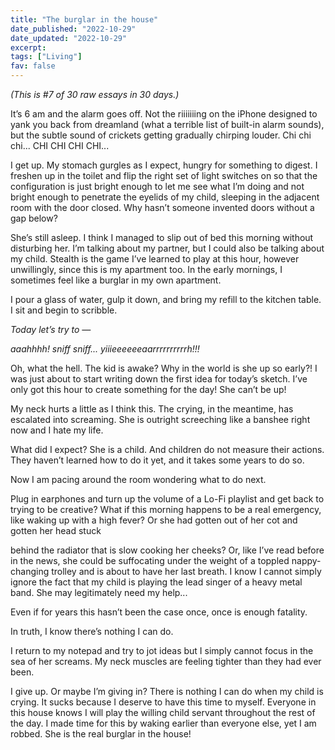```yaml
---
title: "The burglar in the house"
date_published: "2022-10-29"
date_updated: "2022-10-29"
excerpt:
tags: ["Living"]
fav: false
---
```


*(This is #7 of 30 raw essays in 30 days.)*

It’s 6 am and the alarm goes off. Not the riiiiiiing on the iPhone designed to yank you back from dreamland (what a terrible list of built-in alarm sounds), but the subtle sound of crickets getting gradually chirping louder. Chi chi chi... CHI CHI CHI CHI...

I get up. My stomach gurgles as I expect, hungry for something to digest. I freshen up in the toilet and flip the right set of light switches on so that the configuration is just bright enough to let me see what I’m doing and not bright enough to penetrate the eyelids of my child, sleeping in the adjacent room with the door closed. Why hasn’t someone invented doors without a gap below?

She’s still asleep. I think I managed to slip out of bed this morning without disturbing her. I’m talking about my partner, but I could also be talking about my child. Stealth is the game I’ve learned to play at this hour, however unwillingly, since this is my apartment too. In the early mornings, I sometimes feel like a burglar in my own apartment.

I pour a glass of water, gulp it down, and bring my refill to the kitchen table. I sit and begin to scribble.

*Today let’s try to —*

*aaahhhh! sniff sniff... yiiieeeeeeaarrrrrrrrrrh!!!*

Oh, what the hell. The kid is awake? Why in the world is she up so early?! I was just about to start writing down the first idea for today’s sketch. I’ve only got this hour to create something for the day! She can’t be up!

My neck hurts a little as I think this. The crying, in the meantime, has escalated into screaming. She is outright screeching like a banshee right now and I hate my life.

What did I expect? She is a child. And children do not measure their actions. They haven’t learned how to do it yet, and it takes some years to do so.

Now I am pacing around the room wondering what to do next.

Plug in earphones and turn up the volume of a Lo-Fi playlist and get back to trying to be creative? What if this morning happens to be a real emergency, like waking up with a high fever? Or she had gotten out of her cot and gotten her head stuck

behind the radiator that is slow cooking her cheeks? Or, like I’ve read before in the news, she could be suffocating under the weight of a toppled nappy-changing trolley and is about to have her last breath. I know I cannot simply ignore the fact that my child is playing the lead singer of a heavy metal band. She may legitimately need my help...

Even if for years this hasn’t been the case once, once is enough fatality.

In truth, I know there’s nothing I can do.

I return to my notepad and try to jot ideas but I simply cannot focus in the sea of her screams. My neck muscles are feeling tighter than they had ever been.

I give up. Or maybe I’m giving in? There is nothing I can do when my child is crying. It sucks because I deserve to have this time to myself. Everyone in this house knows I will play the willing child servant throughout the rest of the day. I made time for this by waking earlier than everyone else, yet I am robbed. She is the real burglar in the house!
